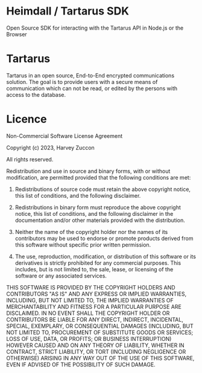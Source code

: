 # Heimdall / Tartarus SDK
Open Source SDK for interacting with the Tartarus API in Node.js or the Browser

# Tartarus
Tartarus in an open source, End-to-End encrypted communications solution. The goal is to provide users with a secure means of communication which can not be read, or edited by the persons with access to the database.

# Licence

Non-Commercial Software License Agreement

Copyright (c) 2023, Harvey Zuccon

All rights reserved.

Redistribution and use in source and binary forms, with or without modification, are permitted provided that the following conditions are met:

1. Redistributions of source code must retain the above copyright notice, this list of conditions, and the following disclaimer.

2. Redistributions in binary form must reproduce the above copyright notice, this list of conditions, and the following disclaimer in the documentation and/or other materials provided with the distribution.

3. Neither the name of the copyright holder nor the names of its contributors may be used to endorse or promote products derived from this software without specific prior written permission.

4. The use, reproduction, modification, or distribution of this software or its derivatives is strictly prohibited for any commercial purposes. This includes, but is not limited to, the sale, lease, or licensing of the software or any associated services.

THIS SOFTWARE IS PROVIDED BY THE COPYRIGHT HOLDERS AND CONTRIBUTORS "AS IS" AND ANY EXPRESS OR IMPLIED WARRANTIES, INCLUDING, BUT NOT LIMITED TO, THE IMPLIED WARRANTIES OF MERCHANTABILITY AND FITNESS FOR A PARTICULAR PURPOSE ARE DISCLAIMED. IN NO EVENT SHALL THE COPYRIGHT HOLDER OR CONTRIBUTORS BE LIABLE FOR ANY DIRECT, INDIRECT, INCIDENTAL, SPECIAL, EXEMPLARY, OR CONSEQUENTIAL DAMAGES (INCLUDING, BUT NOT LIMITED TO, PROCUREMENT OF SUBSTITUTE GOODS OR SERVICES; LOSS OF USE, DATA, OR PROFITS; OR BUSINESS INTERRUPTION) HOWEVER CAUSED AND ON ANY THEORY OF LIABILITY, WHETHER IN CONTRACT, STRICT LIABILITY, OR TORT (INCLUDING NEGLIGENCE OR OTHERWISE) ARISING IN ANY WAY OUT OF THE USE OF THIS SOFTWARE, EVEN IF ADVISED OF THE POSSIBILITY OF SUCH DAMAGE.
